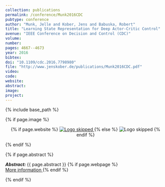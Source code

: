 ```yaml
---
collection: publications
permalink: /conference/Munk2016CDC
pubtype: conference
author: "Munk, Jelle and Kober, Jens and Babuska, Robert"
title: "Learning State Representation for Deep Actor-Critic Control"
avenue: "IEEE Conference on Decision and Control (CDC)"
volume: 
number: 
pages: 4667--4673
year: 2016
bibtex: 
doi: "10.1109/cdc.2016.7798980"
file: "http://www.jenskober.de/publications/Munk2016CDC.pdf"
video: 
code: 
website: 
abstract: 
image: 
project: 
---
```

{% include base_path %}

{% if page.image %}
<p align="center">
{% if page.website %}
<a href="{{ page.website }}"> <img src="{{  page.image }}" alt="Logo skipped" style="max-height:200px"/> </a>
{% else %}
<img src="{{  page.image }}" alt="Logo skipped" />
{% endif %}
</p>
{% endif %}

{% if page.abstract %}
<p> <strong> <em> Abstract: </em> </strong> {{ page.abstract }}
    {% if page.webpage %}
        <a href="{{ page.website}}"> <br> More information </a>
    {% endif %}
</p>
{% endif %}
